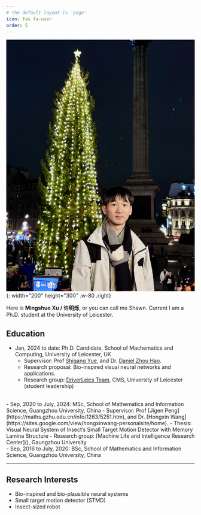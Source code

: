 ```yaml
---
# the default layout is 'page'
icon: fas fa-user
order: 5
---
```


![Desktop View](/assets/img/avatar.jpeg){: width="200" height="300" .w-80 .right}

Here is **Mingshuo Xu / 许明烁**, or you can call me Shawn. Current I am a Ph.D. student at the University of Leicester.

## Education

- Jan, 2024 to date: Ph.D. Candidate, School of Machematics and Computing, University of Leicester, UK
    - Supervisor: Prof [Shigang Yue](https://le.ac.uk/people/shigang-yue), and Dr. [Daniel Zhou Hao](https://le.ac.uk/people/daniel-hao).
    - Research proposal: Bio-inspired visual neural networks and applications.
    - Research group: [DriverLeics Team](https://driverleics.github.io/), CMS, University of Leicester (student leadership)
<br>
- Sep, 2020 to July, 2024: MSc, School of Mathematics and Information Science, Guangzhou University, China
    - Supervisor: Prof [Jigen Peng](https://maths.gzhu.edu.cn/info/1263/5251.htm), and Dr. [Hongxin Wang](https://sites.google.com/view/hongxinwang-personalsite/home).
    - Thesis: Visual Neural System of Insect’s Small Target Motion Detector with Memory Lamina Structure
    - Research group: [Machine Life and Intelligence Research Center](), Gaungzhou University
<br>
- Sep, 2016 to July, 2020: BSc, School of Mathematics and Information Science, Guangzhou University, China



---

## Research Interests

- Bio-inspired and bio-plausible neural systems
- Small target motion detector (STMD)
- Insect-sized robot



